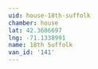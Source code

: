 ```yaml
---
uid: house-18th-suffolk
chamber: house
lat: 42.3606697
lng: -71.1338991
name: 18th Suffolk
van_id: '141'
---
```

